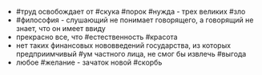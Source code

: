 * #труд освобождает от #скука #порок #нужда - трех великих #зло
* #философия - слушающий не понимает говорящего, а говорящий не знает, что он имеет ввиду
* прекрасно все, что #естественность #красота 
* нет таких финансовых нововведений государства, из которых предприимчивый #ум частного лица, не смог бы извлечь #выгода
* любое #желание - зачаток новой #скорбь